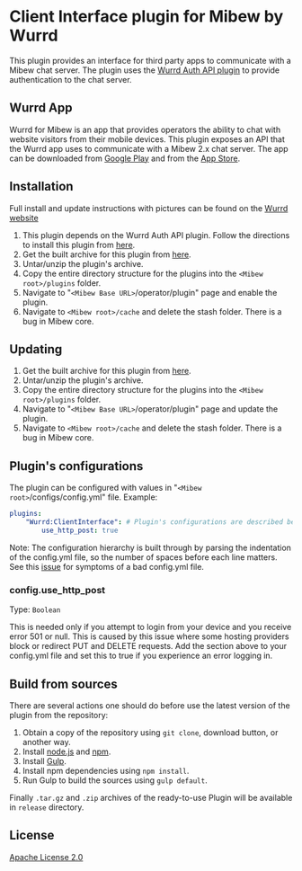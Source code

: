 # Client Interface plugin for Mibew by Wurrd

This plugin provides an interface for third party apps to communicate with a Mibew chat server.
The plugin uses the [Wurrd Auth API plugin](https://github.com/alberto234/wurrd-auth-api-plugin) to provide authentication to the chat server.

## Wurrd App

Wurrd for Mibew is an app that provides operators the ability to chat with website visitors from their mobile devices. This plugin exposes an API that the Wurrd app uses to communicate with a Mibew 2.x chat server. The app can be downloaded from [Google Play](https://play.google.com/store/apps/details?id=com.scalior.wurrd) and from the [App Store](https://itunes.apple.com/us/app/wurrd/id1017128684?mt=8). 


## Installation
Full install and update instructions with pictures can be found on the [Wurrd website](http://wurrdapp.com/how-to-install-a-plugin-in-mibew/)

1. This plugin depends on the Wurrd Auth API plugin. Follow the directions to install this plugin from [here](https://github.com/alberto234/wurrd-auth-api-plugin).
1. Get the built archive for this plugin from [here](http://wurrdapp.com/get-it-now).
1. Untar/unzip the plugin's archive.
1. Copy the entire directory structure for the plugins into the `<Mibew root>/plugins`  folder.
1. Navigate to "`<Mibew Base URL>`/operator/plugin" page and enable the plugin.
1. Navigate to `<Mibew root>/cache` and delete the stash folder. There is a bug in Mibew core.

## Updating

1. Get the built archive for this plugin from [here](http://wurrdapp.com/get-it-now).
1. Untar/unzip the plugin's archive.
1. Copy the entire directory structure for the plugins into the `<Mibew root>/plugins`  folder.
1. Navigate to "`<Mibew Base URL>`/operator/plugin" page and update the plugin.
1. Navigate to `<Mibew root>/cache` and delete the stash folder. There is a bug in Mibew core.

## Plugin's configurations

The plugin can be configured with values in "`<Mibew root>`/configs/config.yml" file. Example:
  ```yaml
  plugins:
      "Wurrd:ClientInterface": # Plugin's configurations are described below
          use_http_post: true
  ```
Note: The configuration hierarchy is built through by parsing the indentation of the config.yml file, so the number of spaces before each line matters. See this [issue](https://github.com/alberto234/wurrd-auth-api-plugin/issues/2) for symptoms of a bad config.yml file.

### config.use_http_post

Type: `Boolean`

This is needed only if you attempt to login from your device and you receive error 501 or null. This is caused by this issue where some hosting providers block or redirect PUT and DELETE requests. Add the section above to your config.yml file and set this to true if you experience an error logging in. 


## Build from sources

There are several actions one should do before use the latest version of the plugin from the repository:

1. Obtain a copy of the repository using `git clone`, download button, or another way.
2. Install [node.js](http://nodejs.org/) and [npm](https://www.npmjs.org/).
3. Install [Gulp](http://gulpjs.com/).
4. Install npm dependencies using `npm install`.
5. Run Gulp to build the sources using `gulp default`.

Finally `.tar.gz` and `.zip` archives of the ready-to-use Plugin will be available in `release` directory.


## License

[Apache License 2.0](http://www.apache.org/licenses/LICENSE-2.0.html)
